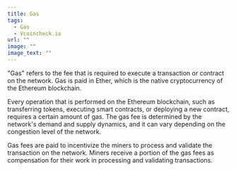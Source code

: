 ```yaml
---
title: Gas
tags:
  - Gas
  - Vcoincheck.io
url: ""
image: ""
image_text: ""
---
```


"Gas" refers to the fee that is required to execute a transaction or contract on the network. Gas is paid in Ether, which is the native cryptocurrency of the Ethereum blockchain.

Every operation that is performed on the Ethereum blockchain, such as transferring tokens, executing smart contracts, or deploying a new contract, requires a certain amount of gas. The gas fee is determined by the network's demand and supply dynamics, and it can vary depending on the congestion level of the network.

Gas fees are paid to incentivize the miners to process and validate the transaction on the network. Miners receive a portion of the gas fees as compensation for their work in processing and validating transactions.
